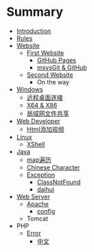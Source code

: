 # Summary

* [Introduction](README.md)
* [Rules](rules.md)
* [Website](chapter1.md)
  * [First Website](chapter1/first-website.md)
    * [GitHub Pages](chapter1/github-pages.md)
    * [msysGit & GitHub](chapter1/nnwy.md)
  * [Second Website](chapter1/second-website.md)
    * On the way
* [Windows](windows.md)
  * [远程桌面连接](windows/yuan-cheng-zhuo-mian-lian-jie.md)
  * [X64 & X86](windows/x64-and-x86.md)
  * [局域网文件共享](windows/ju-yu-wang-wen-jian-gong-xiang.md)
* [Web Developer](html.md)
  * [Html添加视频](html/tu-pian-ju-zhong-xian-shi.md)
* [Linux](linux.md)
  * [XShell](linux/xshell.md)
* [Java](java.md)
  * [map遍历](java/mapbian-li.md)
  * [Chinese Character](java/chinese-character.md)
  * [Exception](java/exception.md)
    * [ClassNotFound](java/exception/classnotfound.md)
    * [daihui](java/exception/daihui.md)
* [Web Server](web-server.md)
  * [Apache](web-server/apache.md)
    * [config](web-server/apache/config.md)
  * Tomcat
* PHP
  * [Error](error.md)
    * [中文](error/zhong-wen.md)

